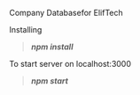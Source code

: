 Company Databasefor ElifTech

Installing
> ***npm install***


To start server on localhost:3000
> ***npm start***
